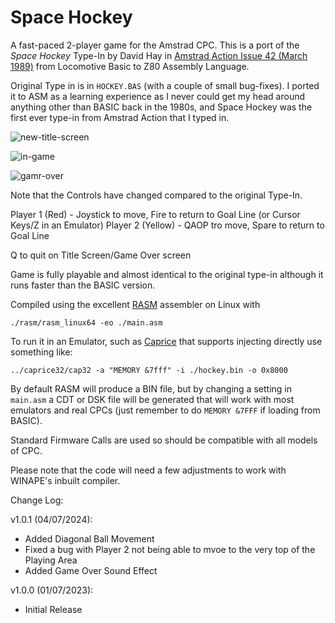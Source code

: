# Space Hockey

A fast-paced 2-player game for the Amstrad CPC. This is a port of the _Space Hockey_ Type-In by David Hay in [Amstrad Action Issue 42 (March 1989)](https://www.cpcwiki.eu/index.php/Amstrad_Action_March_1989_Type-Ins) from Locomotive Basic to Z80 Assembly Language.

Original Type in is in `HOCKEY.BAS` (with a couple of small bug-fixes). I ported it to ASM as a learning experience as I never could get my head around anything other than BASIC back in the 1980s, and Space Hockey was the first ever type-in from Amstrad Action that I typed in.

![new-title-screen](https://github.com/davemoore22/cpcspacehockey/assets/48893555/08691642-50e1-4a6e-b230-f6f4e44d7ea4)

![in-game](https://github.com/davemoore22/cpcspacehockey/assets/48893555/3df466ab-07fe-4954-83ae-56b370e229fc)

![gamr-over](https://github.com/davemoore22/cpcspacehockey/assets/48893555/7d077248-ed51-4e5e-b577-72d83acbf3fd)

Note that the Controls have changed compared to the original Type-In.

Player 1 (Red) - Joystick to move, Fire to return to Goal Line (or Cursor Keys/Z in an Emulator)
Player 2 (Yellow) - QAOP tro move, Spare to return to Goal Line

Q to quit on Title Screen/Game Over screen

Game is fully playable and almost identical to the original type-in although it runs faster than the BASIC version.

Compiled using the excellent [RASM](https://github.com/EdouardBERGE/rasm) assembler on Linux with

`./rasm/rasm_linux64 -eo ./main.asm`

To run it in an Emulator, such as [Caprice](https://github.com/ColinPitrat/caprice32/) that supports injecting directly use something like:

`../caprice32/cap32 -a "MEMORY &7fff" -i ./hockey.bin -o 0x8000`

By default RASM will produce a BIN file, but by changing a setting in `main.asm` a CDT or DSK file will be generated that will work with most emulators and real CPCs (just remember to do `MEMORY &7FFF` if loading from BASIC).

Standard Firmware Calls are used so should be compatible with all models of CPC.

Please note that the code will need a few adjustments to work with WINAPE's inbuilt compiler.

Change Log:

v1.0.1 (04/07/2024):

- Added Diagonal Ball Movement
- Fixed a bug with Player 2 not being able to mvoe to the very top of the Playing Area
- Added Game Over Sound Effect

v1.0.0 (01/07/2023):

- Initial Release
